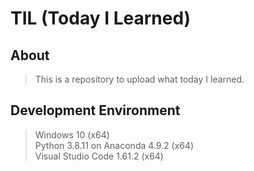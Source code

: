 # TIL (Today I Learned)

## About

> This is a repository to upload what today I learned.

## Development Environment

> Windows 10 (x64)  
> Python 3.8.11 on Anaconda 4.9.2 (x64)  
> Visual Studio Code 1.61.2 (x64)
